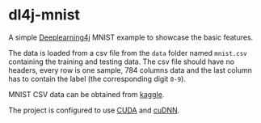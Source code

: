 # dl4j-mnist

A simple [Deeplearning4j](https://deeplearning4j.konduit.ai/) MNIST example to showcase the basic features.

The data is loaded from a csv file from the `data` folder named `mnist.csv` containing the training and testing data.
The csv file should have no headers, 
every row is one sample, 
784 columns data and the last column has to contain the label (the corresponding digit `0-9`).

MNIST CSV data can be obtained from [kaggle](https://www.kaggle.com/datasets/oddrationale/mnist-in-csv).

The project is configured to use [CUDA](https://developer.nvidia.com/cuda-toolkit) and [cuDNN](https://developer.nvidia.com/cudnn).